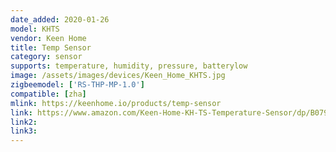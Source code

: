```yaml
---
date_added: 2020-01-26
model: KHTS
vendor: Keen Home
title: Temp Sensor
category: sensor
supports: temperature, humidity, pressure, batterylow
image: /assets/images/devices/Keen_Home_KHTS.jpg
zigbeemodel: ['RS-THP-MP-1.0']
compatible: [zha]
mlink: https://keenhome.io/products/temp-sensor
link: https://www.amazon.com/Keen-Home-KH-TS-Temperature-Sensor/dp/B079V9STXY
link2: 
link3: 
---
```

